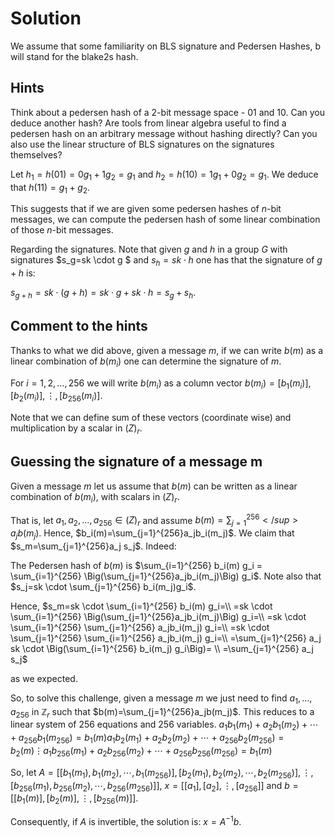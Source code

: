 # Solution

We assume that some familiarity on BLS signature and Pedersen Hashes, b will stand for the blake2s hash.

## Hints

Think about a pedersen hash of a 2-bit message space - 01 and 10. Can you deduce another hash? Are tools from linear algebra useful to find a pedersen hash on an arbitrary message without hashing directly? Can you also use the linear structure of BLS signatures on the signatures themselves?

Let $h_1=h(01)=0g_1 + 1g_2=g_1$ and $h_2=h(10)=1g_1 + 0g_2= g_1$. 
We deduce that $h(11)=g_1+g_2$.

This suggests that if we are given some pedersen hashes of $n$-bit messages, we can compute the pedersen hash of some linear combination of those $n$-bit messages.

Regarding the signatures. Note that given $g$ and $h$ in a group $G$ with signatures $s_g=sk \cdot g $ and $s_h=sk \cdot h$ one has that the signature of $g+h$ is:

$s_{g+h}=sk \cdot (g+h)=sk \cdot g + sk \cdot h = s_g+s_h$.

## Comment to the hints

Thanks to what we did above, given a message $m$, if we can write $b(m)$ as a linear combination of $b(m_i)$ one can determine the signature of $m$.

For $i=1,2,\ldots, 256$ we will write $b(m_i)$ as a column vector $b(m_i) = [b_1(m_i)], [b_2(m_i)], \vdots, [b_{256}(m_i)]$.

Note that we can define sum of these vectors (coordinate wise) and multiplication by a scalar in $\mathbb(Z)_r$.

## Guessing the signature of a message m

Given a message $m$ let us assume that $b(m)$ can be written as a linear combination of $b(m_i)$, with scalars in $\mathbb(Z)_r$.

That is, let $a_1,a_2,\ldots,a_{256} \in \mathbb(Z)_r$ and assume $b(m)={\sum_{j=1}}^{256}</sup>a_jb(m_j)$. Hence, $b_i(m)=\sum_{j=1}^{256}a_jb_i(m_j)$. We claim that $s_m=\sum_{j=1}^{256}a_j s_j$. Indeed: 

The Pedersen hash of $b(m)$ is $\sum_{i=1}^{256} b_i(m) g_i = \sum_{i=1}^{256} \Big(\sum_{j=1}^{256}a_jb_i(m_j)\Big) g_i$.
Note also that $s_j=sk \cdot \sum_{j=1}^{256} b_i(m_j)g_i$.

Hence,
$s_m=sk \cdot \sum_{i=1}^{256} b_i(m) g_i=\\
    =sk \cdot \sum_{i=1}^{256} \Big(\sum_{j=1}^{256}a_jb_i(m_j)\Big) g_i=\\
    =sk \cdot \sum_{i=1}^{256} \sum_{j=1}^{256} a_jb_i(m_j) g_i=\\
    =sk \cdot \sum_{j=1}^{256} \sum_{i=1}^{256} a_jb_i(m_j) g_i=\\
    =\sum_{j=1}^{256} a_j sk \cdot \Big(\sum_{i=1}^{256} b_i(m_j) g_i\Big)= \\
    =\sum_{j=1}^{256} a_j s_j$

as we expected.

So, to solve this challenge, given a message $m$ we just need to find $a_1,\ldots, a_{256}$ in $\mathbb{Z}_r$ such that $b(m)=\sum_{j=1}^{256}a_jb(m_j)$. This reduces to a linear system of 256 equations and 256 variables.
$a_1b_1(m_1)+a_2b_1(m_2)+\cdots+ a_{256}b_1(m_{256})=b_1(m)
 a_1b_2(m_1)+a_2b_2(m_2)+\cdots+ a_{256}b_2(m_{256})=b_2(m)
 \vdots
 a_1b_{256}(m_1)+a_2b_{256}(m_2)+\cdots+ a_{256}b_{256}(m_{256})=b_1(m)$

So, let $A=[[b_1(m_1),b_1(m_2), \cdots, b_1(m_{256})], [b_2(m_1),b_2(m_2), \cdots, b_2(m_{256})],\vdots, [ b_{256}(m_1), b_{256}(m_2), \cdots, b_{256}(m_{256})]]$, $x=[[a_1],[a_2],\vdots, [a_{256}]]$ and $b=[[b_1(m)],[b_2(m)],\vdots, [b_{256}(m)]]$.

Consequently, if $A$ is invertible, the solution is: $x=A^{-1}b$.